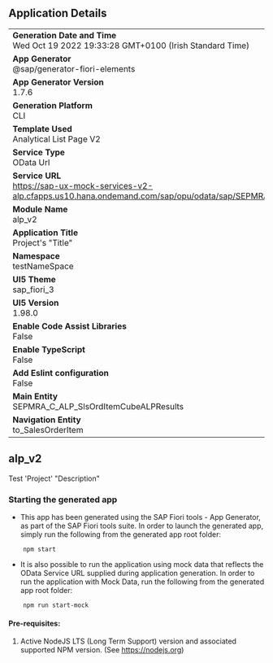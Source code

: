 ## Application Details
|               |
| ------------- |
|**Generation Date and Time**<br>Wed Oct 19 2022 19:33:28 GMT+0100 (Irish Standard Time)|
|**App Generator**<br>@sap/generator-fiori-elements|
|**App Generator Version**<br>1.7.6|
|**Generation Platform**<br>CLI|
|**Template Used**<br>Analytical List Page V2|
|**Service Type**<br>OData Url|
|**Service URL**<br>https://sap-ux-mock-services-v2-alp.cfapps.us10.hana.ondemand.com/sap/opu/odata/sap/SEPMRA_ALP_SO_ANA_SRV|
|**Module Name**<br>alp_v2|
|**Application Title**<br>Project&#39;s &#34;Title&#34;|
|**Namespace**<br>testNameSpace|
|**UI5 Theme**<br>sap_fiori_3|
|**UI5 Version**<br>1.98.0|
|**Enable Code Assist Libraries**<br>False|
|**Enable TypeScript**<br>False|
|**Add Eslint configuration**<br>False|
|**Main Entity**<br>SEPMRA_C_ALP_SlsOrdItemCubeALPResults|
|**Navigation Entity**<br>to_SalesOrderItem|

## alp_v2

Test &#39;Project&#39; &#34;Description&#34;

### Starting the generated app

-   This app has been generated using the SAP Fiori tools - App Generator, as part of the SAP Fiori tools suite.  In order to launch the generated app, simply run the following from the generated app root folder:

```
    npm start
```

- It is also possible to run the application using mock data that reflects the OData Service URL supplied during application generation.  In order to run the application with Mock Data, run the following from the generated app root folder:

```
    npm run start-mock
```

#### Pre-requisites:

1. Active NodeJS LTS (Long Term Support) version and associated supported NPM version.  (See https://nodejs.org)


